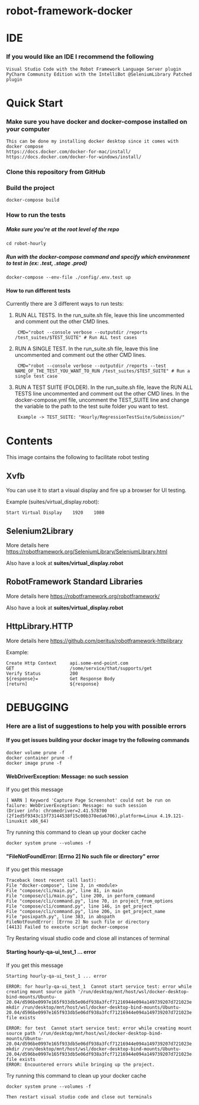 # robot-framework-docker

IDE
===========

### If you would like an IDE I recommend the following

    Visual Studio Code with the Robot Framework Language Server plugin
    PyCharm Community Edition with the IntelliBot @SeleniumLibrary Patched plugin

Quick Start
===========

### Make sure you have docker and docker-compose installed on your computer

    This can be done my installing docker desktop since it comes with docker compose
    https://docs.docker.com/docker-for-mac/install/
    https://docs.docker.com/docker-for-windows/install/

### Clone this repository from GitHub

### Build the project

    docker-compose build
    
### How to run the tests

##### Make sure you're at the root level of the repo

    cd robot-hourly

##### Run with the docker-compose command and specify which environment to test in (ex: .test, .stage .prod)

    docker-compose --env-file ./config/.env.test up

#### How to run different tests

Currently there are 3 different ways to run tests:

1) RUN ALL TESTS. In the run_suite.sh file, leave this line uncommented and comment out the other CMD lines.

        CMD="robot --console verbose --outputdir /reports /test_suites/$TEST_SUITE" # Run ALL test cases

2) RUN A SINGLE TEST. In the run_suite.sh file, leave this line uncommented and comment out the other CMD lines.

        CMD="robot --console verbose --outputdir /reports --test NAME_OF_THE_TEST_YOU_WANT_TO_RUN /test_suites/$TEST_SUITE" # Run a single test case

3) RUN A TEST SUITE (FOLDER). In the run_suite.sh file, leave the RUN ALL TESTS line uncommented and comment out the other CMD lines. In the docker-compose.yml file, uncomment the TEST_SUITE line and change the variable to the path to the test suite folder you want to test.

        Example -> TEST_SUITE: "Hourly/RegressionTestSuite/Submission/"

Contents
========

This image contains the following to facilitate robot testing

Xvfb
----

You can use it to start a visual display and fire up a browser for UI testing.
 
Example (suites/virtual_display.robot):

    Start Virtual Display    1920    1080
    

Selenium2Library
----------------

More details here  https://robotframework.org/SeleniumLibrary/SeleniumLibrary.html

Also have a look at **suites/virtual_display.robot**

RobotFramework Standard Libraries
---------------------------------

More details here  https://robotframework.org/robotframework/

Also have a look at **suites/virtual_display.robot**

HttpLibrary.HTTP
----------------

More details here https://github.com/peritus/robotframework-httplibrary

Example:

    Create Http Context     api.some-end-point.com
    GET                     /some/service/that/supports/get
    Verify Status           200
    ${response}=            Get Response Body
    [return]                ${response}


DEBUGGING
===========

### Here are a list of suggestions to help you with possible errors

#### If you get issues building your docker image try the following commands

    docker volume prune -f
    docker container prune -f
    docker image prune -f

#### WebDriverException: Message: no such session

If you get this message

    [ WARN ] Keyword 'Capture Page Screenshot' could not be run on failure: WebDriverException: Message: no such session
    (Driver info: chromedriver=2.41.578700 (2f1ed5f9343c13f73144538f15c00b370eda6706),platform=Linux 4.19.121-linuxkit x86_64)

Try running this command to clean up your docker cache

    docker system prune --volumes -f

#### "FileNotFoundError: [Errno 2] No such file or directory" error

If you get this message

    Traceback (most recent call last):
    File "docker-compose", line 3, in <module>
    File "compose/cli/main.py", line 81, in main
    File "compose/cli/main.py", line 200, in perform_command
    File "compose/cli/command.py", line 70, in project_from_options
    File "compose/cli/command.py", line 146, in get_project
    File "compose/cli/command.py", line 206, in get_project_name
    File "posixpath.py", line 383, in abspath
    FileNotFoundError: [Errno 2] No such file or directory
    [4413] Failed to execute script docker-compose

Try Restaring visual studio code and close all instances of terminal

#### Starting hourly-qa-ui_test_1 ... error

If you get this message

    Starting hourly-qa-ui_test_1 ... error

    ERROR: for hourly-qa-ui_test_1  Cannot start service test: error while creating mount source path '/run/desktop/mnt/host/wsl/docker-desktop-bind-mounts/Ubuntu-20.04/d596be0997e165f933db5e06df938a3fcf71216944e094a149739207d721023e': mkdir /run/desktop/mnt/host/wsl/docker-desktop-bind-mounts/Ubuntu-20.04/d596be0997e165f933db5e06df938a3fcf71216944e094a149739207d721023e: file exists

    ERROR: for test  Cannot start service test: error while creating mount source path '/run/desktop/mnt/host/wsl/docker-desktop-bind-mounts/Ubuntu-20.04/d596be0997e165f933db5e06df938a3fcf71216944e094a149739207d721023e': mkdir /run/desktop/mnt/host/wsl/docker-desktop-bind-mounts/Ubuntu-20.04/d596be0997e165f933db5e06df938a3fcf71216944e094a149739207d721023e: file exists
    ERROR: Encountered errors while bringing up the project.


Try running this command to clean up your docker cache

    docker system prune --volumes -f

    Then restart visual studio code and close out terminals
